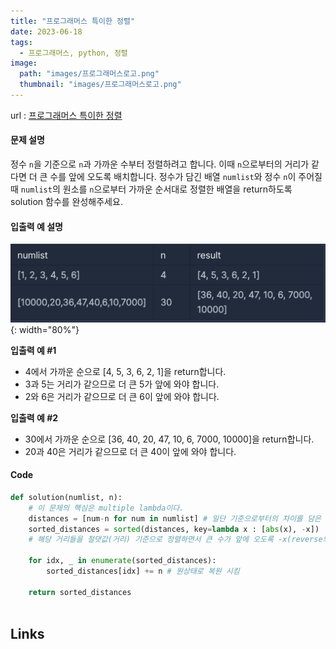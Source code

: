 ```yaml
---
title: "프로그래머스 특이한 정렬"
date: 2023-06-18
tags:
  - 프로그래머스, python, 정렬
image:
  path: "images/프로그래머스로고.png"
  thumbnail: "images/프로그래머스로고.png"
---
```

url : [프로그래머스 특이한 정렬](https://school.programmers.co.kr/learn/courses/30/lessons/120880)
#### 문제 설명

정수 `n`을 기준으로 `n`과 가까운 수부터 정렬하려고 합니다. 이때 `n`으로부터의 거리가 같다면 더 큰 수를 앞에 오도록 배치합니다. 정수가 담긴 배열 `numlist`와 정수 `n`이 주어질 때 `numlist`의 원소를 `n`으로부터 가까운 순서대로 정렬한 배열을 return하도록 solution 함수를 완성해주세요.

#### 입출력 예 설명
![](/images/2023-06-16-21-53-17.png){: width="80%"}

**입출력 예 #1**
-   4에서 가까운 순으로 [4, 5, 3, 6, 2, 1]을 return합니다.
-   3과 5는 거리가 같으므로 더 큰 5가 앞에 와야 합니다.
-   2와 6은 거리가 같으므로 더 큰 6이 앞에 와야 합니다.

**입출력 예 #2**
-   30에서 가까운 순으로 [36, 40, 20, 47, 10, 6, 7000, 10000]을 return합니다.
-   20과 40은 거리가 같으므로 더 큰 40이 앞에 와야 합니다.

#### Code
```python
def solution(numlist, n):
    # 이 문제의 핵심은 multiple lambda이다.
    distances = [num-n for num in numlist] # 일단 기준으로부터의 차이를 담은 리스트 생성
    sorted_distances = sorted(distances, key=lambda x : [abs(x), -x])
    # 해당 거리들을 절댓값(거리) 기준으로 정렬하면서 큰 수가 앞에 오도록 -x(reverse의 의미) 셋팅ㅔ
    
    for idx, _ in enumerate(sorted_distances):
        sorted_distances[idx] += n # 원상태로 복원 시킴
        
    return sorted_distances
    
```

## Links

